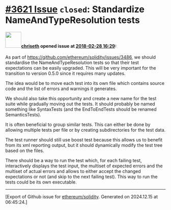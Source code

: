# [\#3621 Issue](https://github.com/ethereum/solidity/issues/3621) `closed`: Standardize NameAndTypeResolution tests

#### <img src="https://avatars.githubusercontent.com/u/9073706?v=4" width="50">[chriseth](https://github.com/chriseth) opened issue at [2018-02-28 16:29](https://github.com/ethereum/solidity/issues/3621):

As part of https://github.com/ethereum/solidity/issues/3486, we should standardise the NameAndTypeResolution tests so that their test expectations can be easily upgraded. This will be very important for the transition to version 0.5.0 since it requires many updates.

The idea would be to move each test into its own file which contains source code and the list of errors and warnings it generates.

We should also take this opportunity and create a new name for the test suite while gradually moving out the tests. It should probably be named something like SyntaxTests (and the EndToEndTests should be renamed SemanticsTests).

It is often beneficial to group similar tests. This can either be done by allowing multiple tests per file or by creating subdirectories for the test data.

The test runner should still use boost test because this allows us to benefit from its xml reporting output, but it should dynamically modify the test tree based on the files.

There should be a way to run the test which, for each failing test, interactively displays the test input, the multiset of expected errors and the multiset of actual errors and allows to either accept the changed expectations or not (and skip to the next failing test). This way to run the tests could be its own executable.




-------------------------------------------------------------------------------



[Export of Github issue for [ethereum/solidity](https://github.com/ethereum/solidity). Generated on 2024.12.15 at 06:45:24.]

